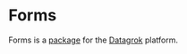 # Forms

Forms is a [package](https://datagrok.ai/help/develop/develop#packages) for the [Datagrok](https://datagrok.ai) platform.